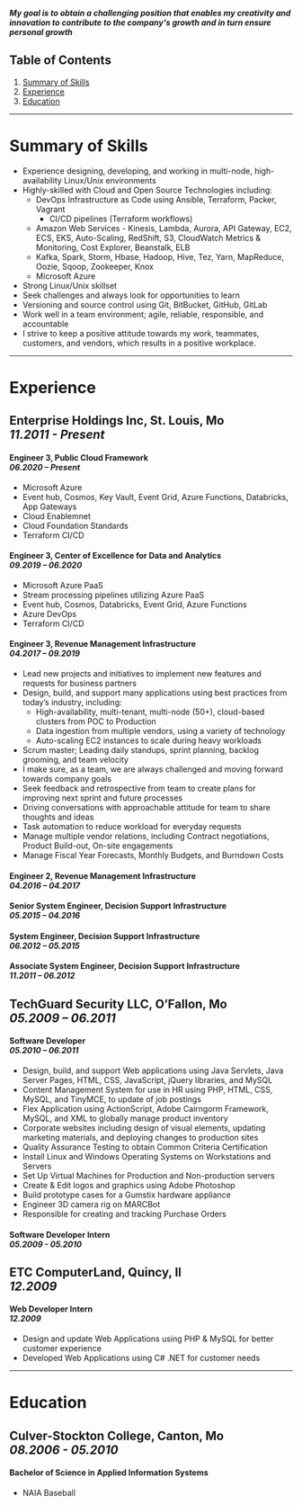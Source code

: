 ***My goal is to obtain a challenging position that enables my creativity and innovation to contribute to the company's growth and in turn ensure personal growth***

## Table of Contents
1. [Summary of Skills](#summary-of-skills)
2. [Experience](#experience)
3. [Education](#education)

---
# Summary of Skills

- Experience designing, developing, and working in multi-node, high-availability Linux/Unix environments
- Highly-skilled with Cloud and Open Source Technologies including:
  - DevOps Infrastructure as Code using Ansible, Terraform, Packer, Vagrant
    - CI/CD pipelines (Terraform workflows)
  - Amazon Web Services - Kinesis, Lambda, Aurora, API Gateway, EC2, ECS, EKS, Auto-Scaling, RedShift, S3, CloudWatch Metrics & Monitoring, Cost Explorer, Beanstalk, ELB
  - Kafka, Spark, Storm, Hbase, Hadoop, Hive, Tez, Yarn, MapReduce, Oozie, Sqoop, Zookeeper, Knox
  - Microsoft Azure
- Strong Linux/Unix skillset
- Seek challenges and always look for opportunities to learn
- Versioning and source control using Git, BitBucket, GitHub, GitLab
- Work well in a team environment; agile, reliable, responsible, and accountable
- I strive to keep a positive attitude towards my work, teammates, customers, and vendors, which results in a positive workplace.

---
# Experience

## Enterprise Holdings Inc, St. Louis, Mo <br/> *11.2011 - Present*

#### Engineer 3, Public Cloud Framework <br/> *06.2020 – Present*

- Microsoft Azure
- Event hub, Cosmos, Key Vault, Event Grid, Azure Functions, Databricks, App Gateways
- Cloud Enablemnet
- Cloud Foundation Standards
- Terraform CI/CD

#### Engineer 3, Center of Excellence for Data and Analytics <br/> *09.2019 – 06.2020*

- Microsoft Azure PaaS
- Stream processing pipelines utilizing Azure PaaS
- Event hub, Cosmos, Databricks, Event Grid, Azure Functions
- Azure DevOps
- Terraform CI/CD

#### Engineer 3, Revenue Management Infrastructure <br/> *04.2017 – 09.2019*

- Lead new projects and initiatives to implement new features and requests for business partners
- Design, build, and support many applications using best practices from today’s industry, including:
  - High-availability, multi-tenant, multi-node (50+), cloud-based clusters from POC to Production
  - Data ingestion from multiple vendors, using a variety of technology
  - Auto-scaling EC2 instances to scale during heavy workloads
- Scrum master; Leading daily standups, sprint planning, backlog grooming, and team velocity
- I make sure, as a team, we are always challenged and moving forward towards company goals
- Seek feedback and retrospective from team to create plans for improving next sprint and future processes
- Driving conversations with approachable attitude for team to share thoughts and ideas
- Task automation to reduce workload for everyday requests
- Manage multiple vendor relations, including Contract negotiations, Product Build-out, On-site engagements
- Manage Fiscal Year Forecasts, Monthly Budgets, and Burndown Costs

#### Engineer 2, Revenue Management Infrastructure <br/> *04.2016 – 04.2017*

#### Senior System Engineer, Decision Support Infrastructure <br/> *05.2015 – 04.2016*

#### System Engineer, Decision Support Infrastructure <br/> *06.2012 – 05.2015*

#### Associate System Engineer, Decision Support Infrastructure <br/> *11.2011 – 06.2012*

## TechGuard Security LLC, O’Fallon, Mo <br/> *05.2009 – 06.2011*

#### Software Developer <br/> *05.2010 – 06.2011*

- Design, build, and support Web applications using Java Servlets, Java Server Pages, HTML, CSS, JavaScript, jQuery libraries, and MySQL
- Content Management System for use in HR using PHP, HTML, CSS, MySQL, and TinyMCE, to update of job postings
- Flex Application using ActionScript, Adobe Cairngorm Framework, MySQL, and XML to globally manage product inventory
- Corporate websites including design of visual elements, updating marketing materials, and deploying changes to production sites
- Quality Assurance Testing to obtain Common Criteria Certification
- Install Linux and Windows Operating Systems on Workstations and Servers
- Set Up Virtual Machines for Production and Non-production servers
- Create & Edit logos and graphics using Adobe Photoshop
- Build prototype cases for a Gumstix hardware appliance
- Engineer 3D camera rig on MARCBot
- Responsible for creating and tracking Purchase Orders

#### Software Developer Intern <br/> *05.2009 - 05.2010*

## ETC ComputerLand, Quincy, Il <br/> *12.2009*

#### Web Developer Intern <br/> *12.2009*

- Design and update Web Applications using PHP & MySQL for better customer experience
- Developed Web Applications using C# .NET for customer needs

---
# Education

## Culver-Stockton College, Canton, Mo <br/> *08.2006 - 05.2010*

#### Bachelor of Science in Applied Information Systems
- NAIA Baseball
